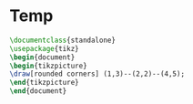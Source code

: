# Temp

```latex {cmd=true hide}
\documentclass{standalone}
\usepackage{tikz}
\begin{document}
\begin{tikzpicture}
\draw[rounded corners] (1,3)--(2,2)--(4,5);
\end{tikzpicture}
\end{document}
```
